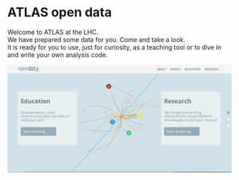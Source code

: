 # ATLAS open data

Welcome to ATLAS at the LHC.  
We have prepared some data for you.  Come and take a look.  
It is ready for you to use, just for curiosity, as a teaching tool or to dive in and write your own analysis code.  


![](openDataScreenShot.png)